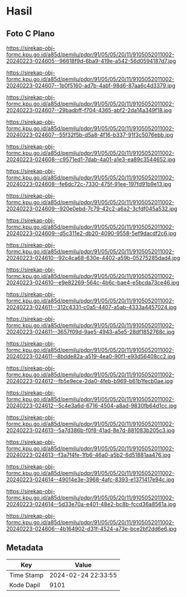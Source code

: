 # Hasil

## Foto C Plano

https://sirekap-obj-formc.kpu.go.id/a85d/pemilu/pdpr/91/05/05/20/11/9105052011002-20240223-024605--96618f9d-6ba9-419e-a542-56d0594187d7.jpg

https://sirekap-obj-formc.kpu.go.id/a85d/pemilu/pdpr/91/05/05/20/11/9105052011002-20240223-024607--1b0f5160-ad7b-4abf-98d6-87aa6c4d3379.jpg

https://sirekap-obj-formc.kpu.go.id/a85d/pemilu/pdpr/91/05/05/20/11/9105052011002-20240223-024607--29badbff-f704-4365-abf2-2da14a349f18.jpg

https://sirekap-obj-formc.kpu.go.id/a85d/pemilu/pdpr/91/05/05/20/11/9105052011002-20240223-024607--55f32f5b-d5a8-4f16-b337-91f3c5076ebb.jpg

https://sirekap-obj-formc.kpu.go.id/a85d/pemilu/pdpr/91/05/05/20/11/9105052011002-20240223-024608--c9571ed1-7dab-4a01-a1e3-ea89c3544652.jpg

https://sirekap-obj-formc.kpu.go.id/a85d/pemilu/pdpr/91/05/05/20/11/9105052011002-20240223-024608--fe6dc72c-7330-475f-91ee-197fd91b9e13.jpg

https://sirekap-obj-formc.kpu.go.id/a85d/pemilu/pdpr/91/05/05/20/11/9105052011002-20240223-024609--920e0ebd-7c79-42c2-a6a2-3cfdf045a532.jpg

https://sirekap-obj-formc.kpu.go.id/a85d/pemilu/pdpr/91/05/05/20/11/9105052011002-20240223-024609--d5c311e2-db20-4090-9558-5ef9dacdf2c6.jpg

https://sirekap-obj-formc.kpu.go.id/a85d/pemilu/pdpr/91/05/05/20/11/9105052011002-20240223-024610--92c4ca68-630e-4402-a59b-05275285dad4.jpg

https://sirekap-obj-formc.kpu.go.id/a85d/pemilu/pdpr/91/05/05/20/11/9105052011002-20240223-024610--e9e82269-564c-4b6c-bae4-e5bcda73ce46.jpg

https://sirekap-obj-formc.kpu.go.id/a85d/pemilu/pdpr/91/05/05/20/11/9105052011002-20240223-024611--312c4331-c0a5-4407-a5ab-4333a4457024.jpg

https://sirekap-obj-formc.kpu.go.id/a85d/pemilu/pdpr/91/05/05/20/11/9105052011002-20240223-024611--3657f09d-9ae5-4943-a5e5-28df1852768c.jpg

https://sirekap-obj-formc.kpu.go.id/a85d/pemilu/pdpr/91/05/05/20/11/9105052011002-20240223-024611--8bdde82a-a519-4ea0-90f1-e93d56408cc2.jpg

https://sirekap-obj-formc.kpu.go.id/a85d/pemilu/pdpr/91/05/05/20/11/9105052011002-20240223-024612--fb5e9ece-2da0-4feb-b969-b61b1fecb0ae.jpg

https://sirekap-obj-formc.kpu.go.id/a85d/pemilu/pdpr/91/05/05/20/11/9105052011002-20240223-024612--5c4e3a6d-6716-4504-a8ad-9830fb64d1cc.jpg

https://sirekap-obj-formc.kpu.go.id/a85d/pemilu/pdpr/91/05/05/20/11/9105052011002-20240223-024613--5a7d386b-f0f8-41ad-8e7d-881083b205c3.jpg

https://sirekap-obj-formc.kpu.go.id/a85d/pemilu/pdpr/91/05/05/20/11/9105052011002-20240223-024613--f3a7f4fe-1fb6-46a0-a5b2-6d51881aa476.jpg

https://sirekap-obj-formc.kpu.go.id/a85d/pemilu/pdpr/91/05/05/20/11/9105052011002-20240223-024614--49014e3e-3968-4afc-8393-e1371417e94c.jpg

https://sirekap-obj-formc.kpu.go.id/a85d/pemilu/pdpr/91/05/05/20/11/9105052011002-20240223-024614--5d33e70a-e401-48e2-bc8b-fccd36a8561a.jpg

https://sirekap-obj-formc.kpu.go.id/a85d/pemilu/pdpr/91/05/05/20/11/9105052011002-20240223-024606--4b164902-d31f-4524-a73e-bce2bf2dd6e6.jpg


## Metadata

| Key        | Value               |
| ---------- | ------------------- |
| Time Stamp | 2024-02-24 22:33:55 |
| Kode Dapil | 9101                |



